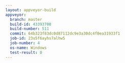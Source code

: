 ```yaml
---
layout: appveyor-build
appveyor:
  branch: master
  build-id: 43393708
  build-number: 511
  commit: 64b323f83dc0d87112dc9e3a30dc4f8ea31933f1
  job-id: 23u5f6ayhs7alhw5
  job-number: 4
  os-name: Windows
  test-result: 0
---
```

